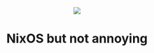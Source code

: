 <div align="center"><img src="https://search.nixos.org/images/nix-logo.png"></div>
<h1 align="center">NixOS but not annoying</h1>
